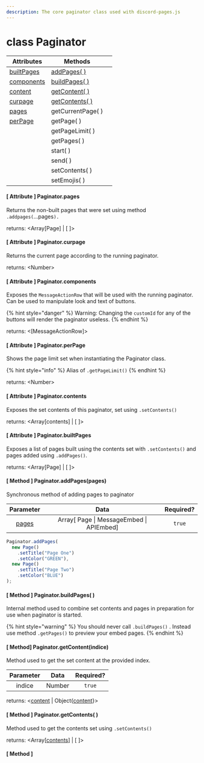 ```yaml
---
description: The core paginator class used with discord-pages.js
---
```


# class Paginator

| Attributes                                                      | Methods                                                           |   |
| --------------------------------------------------------------- | ----------------------------------------------------------------- | - |
| [builtPages](class-paginator.md#attribute-paginator.builtpages) | [addPages( )](class-paginator.md#method-paginator.addpages-pages) |   |
| [components](class-paginator.md#attribute-paginator.components) | [buildPages( )](class-paginator.md#method-paginator.buildpages)   |   |
| [content](class-paginator.md#attribute-paginator.contents)      | [getContent( )](class-paginator.md#undefined)                     |   |
| [curpage](class-paginator.md#attribute-paginator.curpage)       | [getContents( )](class-paginator.md#method-paginator.getcontents) |   |
| [pages](class-paginator.md#attribute-paginator.pages)           | getCurrentPage( )                                                 |   |
| [perPage](class-paginator.md#attribute-paginator.perpage)       | getPage( )                                                        |   |
|                                                                 | getPageLimit( )                                                   |   |
|                                                                 | getPages( )                                                       |   |
|                                                                 | start( )                                                          |   |
|                                                                 | send( )                                                           |   |
|                                                                 | setContents( )                                                    |   |
|                                                                 | setEmojis( )                                                      |   |

#### \[ Attribute ] Paginator.pages

Returns the non-built pages that were set using method `.addpages(`...pages`).`

returns: \<Array\[Page] | \[ ]>

#### \[ Attribute ] Paginator.curpage

Returns the current page according to the running paginator.

returns: \<Number>

#### \[ Attribute ] Paginator.components

Exposes the `MessageActionRow` that will be used with the running paginator. Can be used to manipulate look and text of buttons.

{% hint style="danger" %}
Warning: Changing the `customId` for any of the buttons will render the paginator useless.
{% endhint %}

returns: <\[MessageActionRow]>

#### \[ Attribute ] Paginator.perPage

Shows the page limit set when instantiating the Paginator class.

{% hint style="info" %}
Alias of `.getPageLimit()`
{% endhint %}

returns: \<Number>

#### \[ Attribute ] Paginator.contents

Exposes the set contents of this paginator, set using `.setContents()`

returns: \<Array\[contents] | \[ ]>

#### \[ Attribute ] Paginator.builtPages

Exposes a list of pages built using the contents set with `.setContents()` and pages added using `.addPages()`.

returns: \<Array\[Page] | \[ ]>

#### \[ Method ] Paginator.addPages(pages)

Synchronous method of adding pages to paginator

|                       Parameter                       |                    Data                   | Required? |
| :---------------------------------------------------: | :---------------------------------------: | :-------: |
| [pages](class-paginator.md#attribute-paginator.pages) | Array\[ Page \| MessageEmbed \| APIEmbed] |   `true`  |

```javascript
Paginator.addPages(
  new Page()
    .setTitle("Page One")
    .setColor("GREEN"),
  new Page()
    .setTitle("Page Two")
    .setColor("BLUE")
);
```

#### \[ Method ] Paginator.buildPages( )

Internal method used to combine set contents and pages in preparation for use when paginator is started.

{% hint style="warning" %}
You should never call `.buildPages()` . Instead use method `.getPages()` to preview your embed pages.
{% endhint %}

#### \[ Method] Paginator.getContent(indice) <a href="#paginator.getcontent" id="paginator.getcontent"></a>

Method used to get the set content at the provided index.

| Parameter |  Data  | Required? |
| :-------: | :----: | :-------: |
|   indice  | Number |   `true`  |

returns: <[content](class-paginator.md#attribute-paginator.contents) | Object{[content](class-paginator.md#attribute-paginator.contents)}>

#### \[ Method ] Paginator.getContents( )

Method used to get the contents set using `.setContents()`

returns: \<Array\[[contents](class-paginator.md#attribute-paginator.contents)] | \[ ]>

#### \[ Method ]
